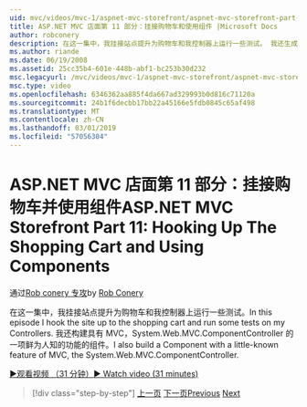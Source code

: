 ```yaml
---
uid: mvc/videos/mvc-1/aspnet-mvc-storefront/aspnet-mvc-storefront-part-11-hooking-up-the-shopping-cart-and-using-components
title: ASP.NET MVC 店面第 11 部分：挂接购物车和使用组件 |Microsoft Docs
author: robconery
description: 在这一集中，我挂接站点提升为购物车和我控制器上运行一些测试。 我还生成具有的 MVC 中，第一项鲜为人知的功能的组件...
ms.author: riande
ms.date: 06/19/2008
ms.assetid: 25cc35b4-601e-448b-abf1-bc253b30d232
msc.legacyurl: /mvc/videos/mvc-1/aspnet-mvc-storefront/aspnet-mvc-storefront-part-11-hooking-up-the-shopping-cart-and-using-components
msc.type: video
ms.openlocfilehash: 6346362aa885f4da667ad329993b0d816c71120a
ms.sourcegitcommit: 24b1f6decbb17bb22a45166e5fdb0845c65af498
ms.translationtype: MT
ms.contentlocale: zh-CN
ms.lasthandoff: 03/01/2019
ms.locfileid: "57056304"
---
```

<a name="aspnet-mvc-storefront-part-11-hooking-up-the-shopping-cart-and-using-components"></a><span data-ttu-id="4a99f-104">ASP.NET MVC 店面第 11 部分：挂接购物车并使用组件</span><span class="sxs-lookup"><span data-stu-id="4a99f-104">ASP.NET MVC Storefront Part 11: Hooking Up The Shopping Cart and Using Components</span></span>
====================
<span data-ttu-id="4a99f-105">通过[Rob conery 专攻](https://github.com/robconery)</span><span class="sxs-lookup"><span data-stu-id="4a99f-105">by [Rob Conery](https://github.com/robconery)</span></span>

<span data-ttu-id="4a99f-106">在这一集中，我挂接站点提升为购物车和我控制器上运行一些测试。</span><span class="sxs-lookup"><span data-stu-id="4a99f-106">In this episode I hook the site up to the shopping cart and run some tests on my Controllers.</span></span> <span data-ttu-id="4a99f-107">我还构建具有 MVC，System.Web.MVC.ComponentController 的一项鲜为人知的功能的组件。</span><span class="sxs-lookup"><span data-stu-id="4a99f-107">I also build a Component with a little-known feature of MVC, the System.Web.MVC.ComponentController.</span></span>

[<span data-ttu-id="4a99f-108">&#9654;观看视频 （31 分钟）</span><span class="sxs-lookup"><span data-stu-id="4a99f-108">&#9654; Watch video (31 minutes)</span></span>](https://channel9.msdn.com/Blogs/ASP-NET-Site-Videos/aspnet-mvc-storefront-part-11-hooking-up-the-shopping-cart-and-using-components)

> [!div class="step-by-step"]
> <span data-ttu-id="4a99f-109">[上一页](aspnet-mvc-storefront-part-10-shopping-cart-refactor-and-authorization.md)
> [下一页](aspnet-mvc-storefront-part-12-mocking.md)</span><span class="sxs-lookup"><span data-stu-id="4a99f-109">[Previous](aspnet-mvc-storefront-part-10-shopping-cart-refactor-and-authorization.md)
[Next](aspnet-mvc-storefront-part-12-mocking.md)</span></span>
